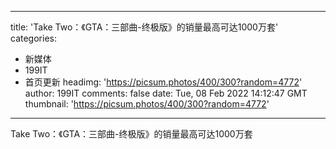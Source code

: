 
---
title: 'Take Two：《GTA：三部曲-终极版》的销量最高可达1000万套'
categories: 
 - 新媒体
 - 199IT
 - 首页更新
headimg: 'https://picsum.photos/400/300?random=4772'
author: 199IT
comments: false
date: Tue, 08 Feb 2022 14:12:47 GMT
thumbnail: 'https://picsum.photos/400/300?random=4772'
---

<div>   
Take Two：《GTA：三部曲-终极版》的销量最高可达1000万套  
</div>
            